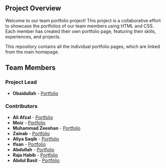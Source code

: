 
## Project Overview

Welcome to our team portfolio project! This project is a collaborative effort to showcase the portfolios of our team members using HTML and CSS. Each member has created their own portfolio page, featuring their skills, experiences, and projects.

This repository contains all the individual portfolio pages, which are linked from the main homepage.

## Team Members

### Project Lead
- **Obaidullah** - [Portfolio](./obaidportfolio.html)

### Contributors
- **Ali Afzal** - [Portfolio](./aliafzal.html)
- **Moiz** - [Portfolio](./Moiz.html)
- **Muhammad Zeeshan** - [Portfolio](./muhammadzeeshan.html)
- **Zainab** - [Portfolio](./zainab.html)
- **Aliya Saqib** - [Portfolio](./aliyasaqib.html)
- **Ifsan** - [Portfolio](./ifsanimran.html)
- **Abdullah** - [Portfolio](./abdullah.html)
- **Raja Habib** - [Portfolio](./habib.html)
- **Abdul Basit** - [Portfolio](./abdulbasit.html)
